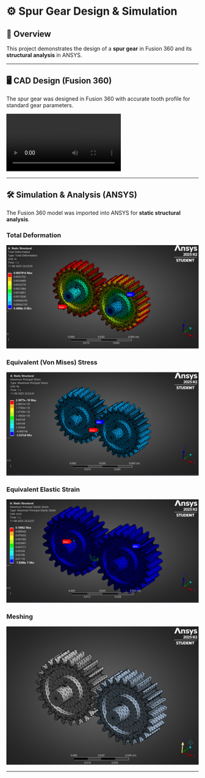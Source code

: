 # ⚙ Spur Gear Design & Simulation

## 📌 Overview
This project demonstrates the design of a **spur gear** in Fusion 360 and its **structural analysis** in ANSYS.

---

## 🖥 CAD Design (Fusion 360)
The spur gear was designed in Fusion 360 with accurate tooth profile for standard gear parameters.

![CAD Model](https://github.com/gowtham-d-p/spur-gear-fusion360-ansys/blob/main/Spur%20Gear/Media/Animation.mp4)

---

## 🛠 Simulation & Analysis (ANSYS)
The Fusion 360 model was imported into ANSYS for **static structural analysis**.

### Total Deformation
![Total Deformation](https://github.com/gowtham-d-p/spur-gear-fusion360-ansys/blob/main/Spur%20Gear/Ansys/Total%20Deformation.jpeg)

### Equivalent (Von Mises) Stress
![Von Mises Stress](https://github.com/gowtham-d-p/spur-gear-fusion360-ansys/blob/main/Spur%20Gear/Ansys/stress.jpeg)

### Equivalent Elastic Strain
![Elastic Strain](https://github.com/gowtham-d-p/spur-gear-fusion360-ansys/blob/main/Spur%20Gear/Ansys/Strain.jpeg)

### Meshing
![Elastic Strain](https://github.com/gowtham-d-p/spur-gear-fusion360-ansys/blob/main/Spur%20Gear/Ansys/Mesh%20.jpeg)

---



